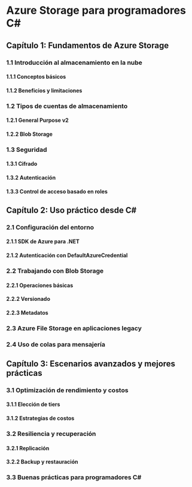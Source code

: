 # Azure Storage para programadores C#

## Capítulo 1: Fundamentos de Azure Storage

### 1.1 Introducción al almacenamiento en la nube

#### 1.1.1 Conceptos básicos

#### 1.1.2 Beneficios y limitaciones

### 1.2 Tipos de cuentas de almacenamiento

#### 1.2.1 General Purpose v2

#### 1.2.2 Blob Storage

### 1.3 Seguridad

#### 1.3.1 Cifrado

#### 1.3.2 Autenticación

#### 1.3.3 Control de acceso basado en roles

## Capítulo 2: Uso práctico desde C#

### 2.1 Configuración del entorno

#### 2.1.1 SDK de Azure para .NET

#### 2.1.2 Autenticación con DefaultAzureCredential

### 2.2 Trabajando con Blob Storage

#### 2.2.1 Operaciones básicas

#### 2.2.2 Versionado

#### 2.2.3 Metadatos

### 2.3 Azure File Storage en aplicaciones legacy

### 2.4 Uso de colas para mensajería

## Capítulo 3: Escenarios avanzados y mejores prácticas

### 3.1 Optimización de rendimiento y costos

#### 3.1.1 Elección de tiers

#### 3.1.2 Estrategias de costos

### 3.2 Resiliencia y recuperación

#### 3.2.1 Replicación

#### 3.2.2 Backup y restauración

### 3.3 Buenas prácticas para programadores C#
